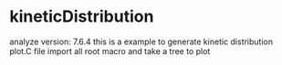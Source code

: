 # kineticDistribution
analyze version: 7.6.4
this is a example to generate kinetic distribution
plot.C file import all root macro and take a tree to plot
